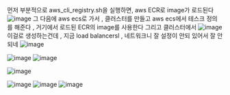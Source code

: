 먼저 부분적으로 
aws_cli_registry.sh을 실행하면, aws ECR로 image가 로드된다 
![image](https://github.com/user-attachments/assets/6ff55fc3-9d1e-4233-9de6-67c7e4e00c3e)
그 다음에 aws ecs로 가서 , 클러스터를 만들고 aws ecs에서 테스크 정의를 해준다 , 거기에서 로드된 ECR의 image를 사용한다 
그리고 클러스터에서 ![image](https://github.com/user-attachments/assets/d9ac62ea-a53f-4972-ab28-161e07a7964b)
이걸로 생성하는건데 , 지금 load balancersl , 네트워크니 잘 설정이 안되 있어서 잘 안되네 
![image](https://github.com/user-attachments/assets/3705eaae-785b-422c-ba43-0b05e22057ce)


![image](https://github.com/user-attachments/assets/1012d3e1-bd5c-4e77-8e62-a92e745f09d7)
![image](https://github.com/user-attachments/assets/df7813b1-14af-4229-9e8b-8ecc94ffbca6)

![image](https://github.com/user-attachments/assets/4a9ec055-7c51-4861-8137-44896eb2c824)

![image](https://github.com/user-attachments/assets/50b9298f-b0c8-447b-ad7a-5c02f0f16cde)
![image](https://github.com/user-attachments/assets/750bd09b-1145-4ed8-8ce6-fe8946155e57)
![image](https://github.com/user-attachments/assets/dad50913-0e91-4246-99c3-9ca42acc6f25)
